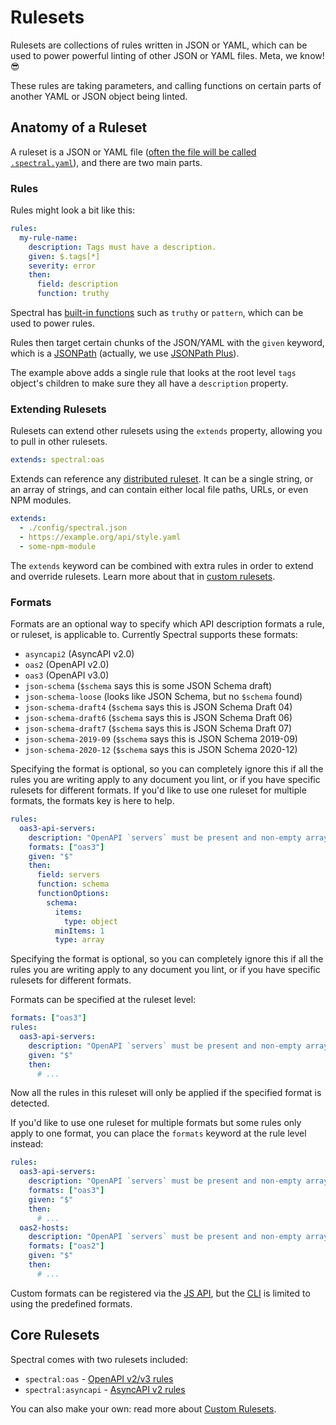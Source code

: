 # Rulesets

Rulesets are collections of rules written in JSON or YAML, which can be used to power powerful linting of other JSON or YAML files. Meta, we know! 😎

These rules are taking parameters, and calling functions on certain parts of another YAML or JSON object being linted.

## Anatomy of a Ruleset

A ruleset is a JSON or YAML file ([often the file will be called `.spectral.yaml`](../guides/2-cli.md#using-a-ruleset-file)), and there are two main parts.

### Rules

Rules might look a bit like this:

```yaml
rules:
  my-rule-name:
    description: Tags must have a description.
    given: $.tags[*]
    severity: error
    then:
      field: description
      function: truthy
```

Spectral has [built-in functions](../reference/functions.md) such as `truthy` or `pattern`, which can be used to power rules.

Rules then target certain chunks of the JSON/YAML with the `given` keyword, which is a [JSONPath](http://jsonpath.com/) (actually, we use [JSONPath Plus](https://www.npmjs.com/package/jsonpath-plus)).

The example above adds a single rule that looks at the root level `tags` object's children to make sure they all have a `description` property.

### Extending Rulesets

Rulesets can extend other rulesets using the `extends` property, allowing you to pull in other rulesets.

```yaml
extends: spectral:oas
```

Extends can reference any [distributed ruleset](../guides/7-sharing-rulesets.md). It can be a single string, or an array of strings, and can contain either local file paths, URLs, or even NPM modules.

```yaml
extends:
  - ./config/spectral.json
  - https://example.org/api/style.yaml
  - some-npm-module
```

The `extends` keyword can be combined with extra rules in order to extend and override rulesets. Learn more about that in [custom rulesets](../guides/4-custom-rulesets.md).

### Formats

Formats are an optional way to specify which API description formats a rule, or ruleset, is applicable to. Currently Spectral supports these formats:

- `asyncapi2` (AsyncAPI v2.0)
- `oas2` (OpenAPI v2.0)
- `oas3` (OpenAPI v3.0)
- `json-schema` (`$schema` says this is some JSON Schema draft)
- `json-schema-loose` (looks like JSON Schema, but no `$schema` found)
- `json-schema-draft4` (`$schema` says this is JSON Schema Draft 04)
- `json-schema-draft6` (`$schema` says this is JSON Schema Draft 06)
- `json-schema-draft7` (`$schema` says this is JSON Schema Draft 07)
- `json-schema-2019-09` (`$schema` says this is JSON Schema 2019-09)
- `json-schema-2020-12` (`$schema` says this is JSON Schema 2020-12)

Specifying the format is optional, so you can completely ignore this if all the rules you are writing apply to any document you lint, or if you have specific rulesets for different formats. If you'd like to use one ruleset for multiple formats, the formats key is here to help.

```yaml
rules:
  oas3-api-servers:
    description: "OpenAPI `servers` must be present and non-empty array."
    formats: ["oas3"]
    given: "$"
    then:
      field: servers
      function: schema
      functionOptions:
        schema:
          items:
            type: object
          minItems: 1
          type: array
```

Specifying the format is optional, so you can completely ignore this if all the rules you are writing apply to any document you lint, or if you have specific rulesets for different formats.

Formats can be specified at the ruleset level:

```yaml
formats: ["oas3"]
rules:
  oas3-api-servers:
    description: "OpenAPI `servers` must be present and non-empty array."
    given: "$"
    then:
      # ...
```

Now all the rules in this ruleset will only be applied if the specified format is detected.

If you'd like to use one ruleset for multiple formats but some rules only apply to one format, you can place the `formats` keyword at the rule level instead:

```yaml
rules:
  oas3-api-servers:
    description: "OpenAPI `servers` must be present and non-empty array."
    formats: ["oas3"]
    given: "$"
    then:
      # ...
  oas2-hosts:
    description: "OpenAPI `servers` must be present and non-empty array."
    formats: ["oas2"]
    given: "$"
    then:
      # ...
```

Custom formats can be registered via the [JS API](../guides/3-javascript.md), but the [CLI](../guides/2-cli.md) is limited to using the predefined formats.

## Core Rulesets

Spectral comes with two rulesets included:

- `spectral:oas` - [OpenAPI v2/v3 rules](./4-openapi.md)
- `spectral:asyncapi` - [AsyncAPI v2 rules](./5-asyncapi.md)

You can also make your own: read more about [Custom Rulesets](../guides/4-custom-rulesets.md).
